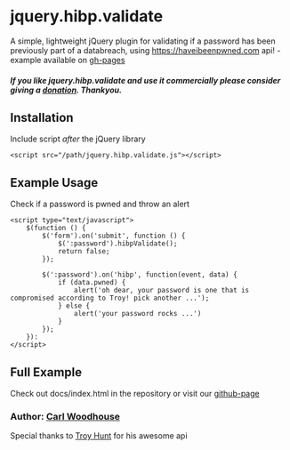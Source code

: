 # jquery.hibp.validate

A simple, lightweight jQuery plugin for validating if a password has been previously part of a databreach, using https://haveibeenpwned.com api! - example available on [gh-pages](http://carlwoodhouse.github.com/jquery.hibp.validate)

##### If you like jquery.hibp.validate and use it commercially please consider giving a [donation](https://paypal.me/carlwoodhouse). Thankyou.

## Installation

Include script *after* the jQuery library

    <script src="/path/jquery.hibp.validate.js"></script>

## Example Usage

Check if a password is pwned and throw an alert

	<script type="text/javascript">
        $(function () {
            $('form').on('submit', function () {
                $(':password').hibpValidate();
                return false;
            });

            $(':password').on('hibp', function(event, data) {
                if (data.pwned) {
                    alert('oh dear, your password is one that is compromised according to Troy! pick another ...');
                } else {
                    alert('your password rocks ...')
                }
            });
        }):
	</script>

## Full Example
Check out docs/index.html in the repository or visit our [github-page](https://carlwoodhouse.github.com/jquery.hibp.validate)

  
### Author: [Carl Woodhouse](https://github.com/carlwoodhouse)
Special thanks to [Troy Hunt](https://haveibeenpwned.com) for his awesome api
